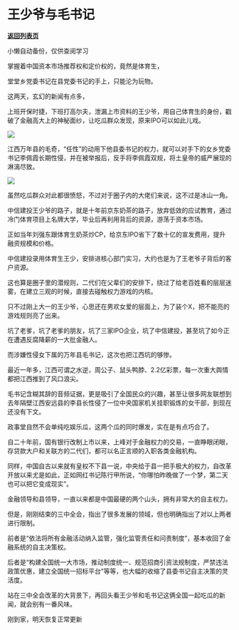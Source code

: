 # 王少爷与毛书记

[**返回列表页**](/gzh/政事堂2019)

小懒自动备份，仅供查阅学习

掌握着中国资本市场推荐权和定价权的，竟然是体育生，  

堂堂乡党委书记在县党委书记的手上，只能沦为玩物。

这两天，玄幻的新闻有点多，  

上班开保时捷，下班打高尔夫，泄漏上市资料的王少爷，用自己体育生的身份，戳破了金融高大上的神秘面纱，让吃瓜群众发现，原来IPO可以如此儿戏。

![](https://mmbiz.qpic.cn/mmbiz_jpg/rxhS23yu8cPoYCWjhn6OxIZ0lGoPkBMDkoicyyNtx8Fr0icBhibXiaic0lcOzX5rvHuWRaXmIQT2micibNSPGWYc313cQ/640?wx_fmt=jpeg&from;=appmsg)

江西万年县的毛奇，“任性”的动用下他县委书记的权力，就可以对手下的女乡党委书记李佩霞长期性侵，并在被举报后，反手将李佩霞双规，将土皇帝的威严展现的淋漓尽致。

![](https://mmbiz.qpic.cn/mmbiz_png/rxhS23yu8cPoYCWjhn6OxIZ0lGoPkBMDsOtc3hJXq3u402rdL9eL23Pf8wzP75pcmmZqpNOhjokR9bEPWQNAGA/640?wx_fmt=png&from;=appmsg)

虽然吃瓜群众对此都很愤怒，不过对于圈子内的大佬们来说，这不过是冰山一角。

中信建投王少爷的路子，就是十年前京东奶茶的路子，放弃低效的应试教育，通过冷门体育项目上名牌大学，毕业后再利用背后的资源，游荡于资本市场。

正如当年刘强东跟体育生奶茶炒CP，给京东IPO省下了数十亿的宣发费用，提升融资规模和价格。

中信建投录用体育生王少，安排进核心部门实习，大约也是为了王老爷子背后的客户资源。  

这也算是圈子里的潜规则，二代们在父辈们的安排下，绕过了给老百姓看的层层迷雾，在建立三观的时候，直接去碰触权力游戏的内核。

只不过刚上大一的王少爷，心思还在男欢女爱的层面上，为了装个X，把不能亮的游戏规则亮了出来。

坑了老爹，坑了老爹的朋友，坑了三家IPO企业，坑了中信建投，甚至坑了如今正在遭遇反腐降薪的一大批金融人。

而涉嫌性侵女下属的万年县毛书记，这次也把江西坑的够惨。  

最近一年多，江西可谓之水逆，周公子、鼠头鸭脖、2.2亿彩票，每一次重大舆情都把江西推到了风口浪尖。

毛书记含糊其辞的音频证据，更是吸引了全国民众的兴趣，甚至让很多网友联想到去年隔壁江西安远县的李县长性侵了一位中央国家机关挂职锻炼的女干部，到现在还没有下文。

政事堂自然不会单纯吃娱乐瓜，这两个瓜的同时爆发，实在是有点巧合了。

自二十年前，国有银行改制上市以来，上峰对于金融权力的交易，一直睁眼闭眼，存贷款大户和关联方的二代们，都可以名正言顺的入职各类金融机构。

同样，中国自古以来就有皇权不下县一说，中央给于县一把手极大的权力，自改革开放以来尤是如此，正如网红书记陈行甲所说，“你哪怕昨晚做了一个梦，第二天也可以把它变成现实”。  

金融领导和县领导，一直以来都是中国最硬的两个山头，拥有非常大的自主权力。  

但是，刚刚结束的三中全会，指出了很多发展的领域，但也明确指出了对以上两者进行限制。

前者是“依法将所有金融活动纳入监管，强化监管责任和问责制度”，基本收回了金融系统的自主决策权。

后者是“构建全国统一大市场，推动制度统一、规范招商引资法规制度，严禁违法政策优惠，建立全国统一招标平台”等等，也大幅的收缩了县委书记自主决策的灵活度。

站在三中全会改革的大背景下，再回头看王少爷和毛书记这俩全国一起吃瓜的新闻，就会别有一番风味。

  
刚到家，明天恢复正常更新

